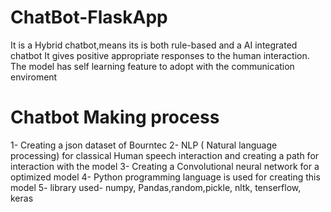 # ChatBot-FlaskApp
It is a Hybrid chatbot,means its is both rule-based and a AI integrated chatbot
It gives positive appropriate responses to the human interaction.
The model has self learning feature to adopt with the communication enviroment

# Chatbot Making process
1- Creating a json dataset of  Bourntec
2- NLP ( Natural language processing) for classical Human speech interaction and creating a path for interaction with the model
3- Creating a Convolutional neural network for a optimized model
4- Python programming language is used for creating this model
5- library used- numpy, Pandas,random,pickle, nltk, tenserflow, keras